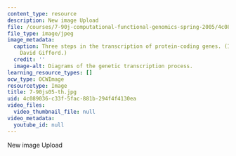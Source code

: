 ```yaml
---
content_type: resource
description: New image Upload
file: /courses/7-90j-computational-functional-genomics-spring-2005/4c089036c33f5fac881b294f4f4130ea_7-90js05-th.jpg
file_type: image/jpeg
image_metadata:
  caption: Three steps in the transcription of protein-coding genes. (Image by Prof.
    David Gifford.)
  credit: ''
  image-alt: Diagrams of the genetic transcription process.
learning_resource_types: []
ocw_type: OCWImage
resourcetype: Image
title: 7-90js05-th.jpg
uid: 4c089036-c33f-5fac-881b-294f4f4130ea
video_files:
  video_thumbnail_file: null
video_metadata:
  youtube_id: null
---
```

New image Upload

